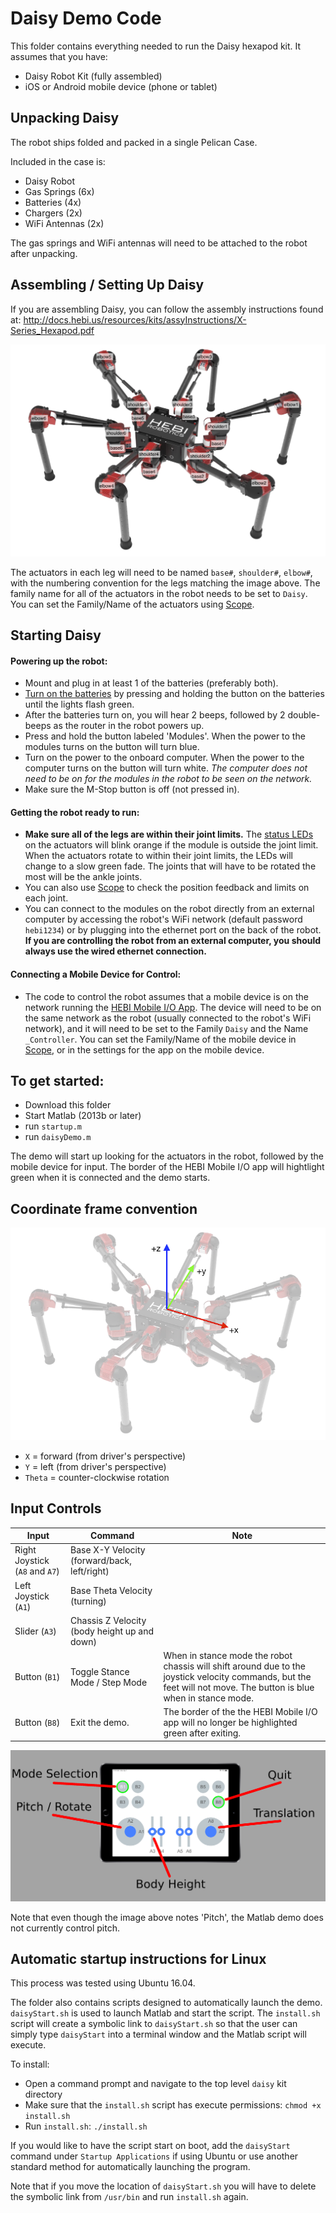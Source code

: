 # Daisy Demo Code

This folder contains everything needed to run the Daisy hexapod kit.  It assumes that you have:
* Daisy Robot Kit (fully assembled)
* iOS or Android mobile device (phone or tablet)

## Unpacking Daisy
The robot ships folded and packed in a single Pelican Case.  

Included in the case is:
- Daisy Robot
- Gas Springs (6x)
- Batteries (4x)
- Chargers (2x)
- WiFi Antennas (2x)

The gas springs and WiFi antennas will need to be attached to the robot after unpacking.  

## Assembling / Setting Up Daisy
If you are assembling Daisy, you can follow the assembly instructions found at:
http://docs.hebi.us/resources/kits/assyInstructions/X-Series_Hexapod.pdf

![Daisy Module Names](images/daisy_labeled.png)

The actuators in each leg will need to be named `base#`, `shoulder#`, `elbow#`, with the numbering convention for the legs matching the image above.  The family name for all of the actuators in the robot needs to be set to `Daisy`.   You can set the Family/Name of the actuators using [Scope](http://docs.hebi.us/tools.html#scope-gui).



## Starting Daisy

#### Powering up the robot:
- Mount and plug in at least 1 of the batteries (preferably both).  
- [Turn on the batteries](https://www.ebikes.ca/product-info/ligo-batteries.html) by pressing and holding the button on the batteries until the lights flash green.
- After the batteries turn on, you will hear 2 beeps, followed by 2 double-beeps as the router in the robot powers up.
- Press and hold the button labeled 'Modules'.  When the power to the modules turns on the button will turn blue.
- Turn on the power to the onboard computer.  When the power to the computer turns on the button will turn white.  *The computer does not need to be on for the modules in the robot to be seen on the network.*
- Make sure the M-Stop button is off (not pressed in).

#### Getting the robot ready to run:
- **Make sure all of the legs are within their joint limits.** The [status LEDs](http://docs.hebi.us/core_concepts.html#led-status-codes) on the actuators will blink orange if the module is outside the joint limit.  When the actuators rotate to within their joint limits, the LEDs will change to a slow green fade.  The joints that will have to be rotated the most will be the ankle joints.  
- You can also use [Scope](http://docs.hebi.us/tools.html#scope-gui) to check the position feedback and limits on each joint.
- You can connect to the modules on the robot directly from an external computer by accessing the robot's WiFi network (default password `hebi1234`) or by plugging into the ethernet port on the back of the robot.  **If you are controlling the robot from an external computer, you should always use the wired ethernet connection.**

#### Connecting a Mobile Device for Control:
- The code to control the robot assumes that a mobile device is on the network running the [HEBI Mobile I/O App](http://docs.hebi.us/tools.html#mobile-io).  The device will need to be on the same network as the robot (usually connected to the robot's WiFi network), and it will need to be set to the Family `Daisy` and the Name `_Controller`.  You can set the Family/Name of the mobile device in [Scope](http://docs.hebi.us/tools.html#scope-gui), or in the settings for the app on the mobile device.


## To get started:
* Download this folder
* Start Matlab (2013b or later)
* run `startup.m`
* run `daisyDemo.m`

The demo will start up looking for the actuators in the robot, followed by the mobile device for input.  The border of the HEBI Mobile I/O app will hightlight green when it is connected and the demo starts.


## Coordinate frame convention

![Coordinate Convention](images/daisy_coordinates_small.png)

* `X` = forward (from driver's perspective)
* `Y` = left (from driver's perspective)
* `Theta` = counter-clockwise rotation


## Input Controls

| Input      | Command   | Note  |
| ----------------- | ----------------- | ----------- |
| Right Joystick (`A8` and `A7`)  | Base X-Y Velocity (forward/back, left/right) |  |
| Left Joystick (`A1`) | Base Theta Velocity (turning) |  |
| Slider (`A3`) | Chassis Z Velocity (body height up and down) |  | 
| Button (`B1`) | Toggle Stance Mode / Step Mode | When in stance mode the robot chassis will shift around due to the joystick velocity commands, but the feet will not move.  The button is blue when in stance mode. |
| Button (`B8`) | Exit the demo. | The border of the the HEBI Mobile I/O app will no longer be highlighted green after exiting. |

![Controller Image](images/controller.png)

Note that even though the image above notes 'Pitch', the Matlab demo does not currently control pitch.


## Automatic startup instructions for Linux

This process was tested using Ubuntu 16.04.

The folder also contains scripts designed to automatically launch the demo. `daisyStart.sh` is used to launch Matlab and start the script.  The `install.sh` script will create a symbolic link to `daisyStart.sh` so that the user can simply type `daisyStart` into a terminal window and the Matlab script will execute.

To install:
* Open a command prompt and navigate to the top level `daisy` kit directory
* Make sure that the `install.sh` script has execute permissions: `chmod +x install.sh`
* Run `install.sh`: `./install.sh`

If you would like to have the script start on boot, add the `daisyStart` command under `Startup Applications` if using Ubuntu or use another standard method for automatically launching the program.

Note that if you move the location of `daisyStart.sh` you will have to delete the symbolic link from `/usr/bin` and run `install.sh` again.

